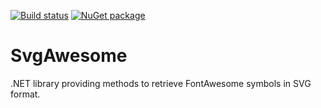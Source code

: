 [![Build status](https://img.shields.io/appveyor/ci/rstarkov/svgawesome/master.svg)](https://ci.appveyor.com/project/rstarkov/svgawesome)
[![NuGet package](https://img.shields.io/nuget/v/SvgAwesome.svg)](https://www.nuget.org/packages/SvgAwesome/)

# SvgAwesome
.NET library providing methods to retrieve FontAwesome symbols in SVG format.
